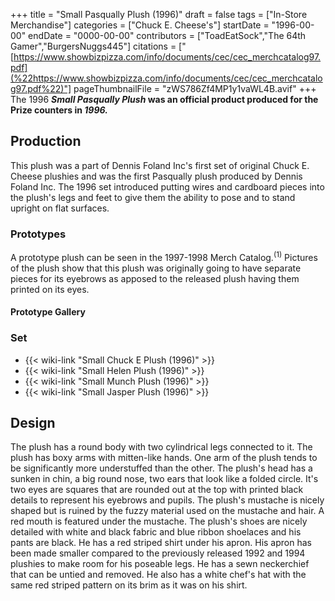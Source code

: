 +++
title = "Small Pasqually Plush (1996)"
draft = false
tags = ["In-Store Merchandise"]
categories = ["Chuck E. Cheese's"]
startDate = "1996-00-00"
endDate = "0000-00-00"
contributors = ["ToadEatSock","The 64th Gamer","BurgersNuggs445"]
citations = ["[https://www.showbizpizza.com/info/documents/cec/cec_merchcatalog97.pdf](%22https://www.showbizpizza.com/info/documents/cec/cec_merchcatalog97.pdf%22)"]
pageThumbnailFile = "zWS786Zf4MP1y1vaWL4B.avif"
+++
The 1996 ***Small Pasqually Plush* was an official product produced for the Prize counters in *1996.***

## Production

This plush was a part of Dennis Foland Inc's first set of original Chuck E. Cheese plushies and was the first Pasqually plush produced by Dennis Foland Inc.
The 1996 set introduced putting wires and cardboard pieces into the plush's legs and feet to give them the ability to pose and to stand upright on flat surfaces.

### Prototypes

A prototype plush can be seen in the 1997-1998 Merch Catalog.<sup>(1)</sup> Pictures of the plush show that this plush was originally going to have separate pieces for its eyebrows as apposed to the released plush having them printed on its eyes.

#### Prototype Gallery

### Set

- {{< wiki-link "Small Chuck E Plush (1996)" >}}
- {{< wiki-link "Small Helen Plush (1996)" >}}
- {{< wiki-link "Small Munch Plush (1996)" >}}
- {{< wiki-link "Small Jasper Plush (1996)" >}}

## Design

The plush has a round body with two cylindrical legs connected to it. The plush has boxy arms with mitten-like hands. One arm of the plush tends to be significantly more understuffed than the other. The plush's head has a sunken in chin, a big round nose, two ears that look like a folded circle. It's two eyes are squares that are rounded out at the top with printed black details to represent his eyebrows and pupils. The plush's mustache is nicely shaped but is ruined by the fuzzy material used on the mustache and hair. A red mouth is featured under the mustache. The plush's shoes are nicely detailed with white and black fabric and blue ribbon shoelaces and his pants are black. He has a red striped shirt under his apron. His apron has been made smaller compared to the previously released 1992 and 1994 plushies to make room for his poseable legs. He has a sewn neckerchief that can be untied and removed. He also has a white chef's hat with the same red striped pattern on its brim as it was on his shirt.
